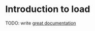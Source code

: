 # Introduction to load

TODO: write [great documentation](http://jacobian.org/writing/great-documentation/what-to-write/)
